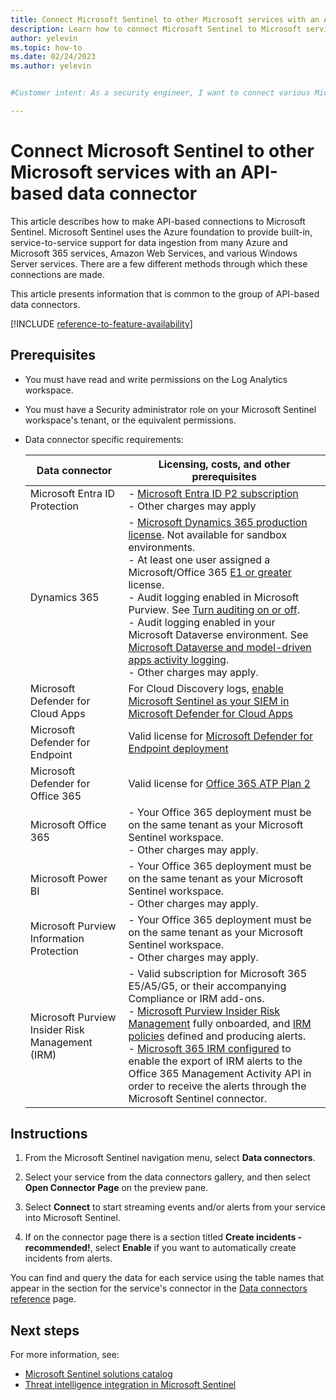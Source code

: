 ```yaml
---
title: Connect Microsoft Sentinel to other Microsoft services with an API-based data connector
description: Learn how to connect Microsoft Sentinel to Microsoft services with API-based connections.
author: yelevin
ms.topic: how-to
ms.date: 02/24/2023
ms.author: yelevin


#Customer intent: As a security engineer, I want to connect various Microsoft services to Microsoft Sentinel using API-based data connectors so that I can centralize and streamline security event monitoring and incident management.

---
```


# Connect Microsoft Sentinel to other Microsoft services with an API-based data connector

This article describes how to make API-based connections to Microsoft Sentinel. Microsoft Sentinel uses the Azure foundation to provide built-in, service-to-service support for data ingestion from many Azure and Microsoft 365 services, Amazon Web Services, and various Windows Server services. There are a few different methods through which these connections are made.

This article presents information that is common to the group of API-based data connectors.

[!INCLUDE [reference-to-feature-availability](includes/reference-to-feature-availability.md)]

## Prerequisites

- You must have read and write permissions on the Log Analytics workspace.
- You must have a Security administrator role on your Microsoft Sentinel workspace's tenant, or the equivalent permissions.
- Data connector specific requirements:
  
  |Data connector  |Licensing, costs, and other prerequisites  |
  |---------|---------|
  |Microsoft Entra ID Protection   | - [Microsoft Entra ID P2 subscription](https://azure.microsoft.com/pricing/details/active-directory/)<br> - Other charges may apply      |
  |Dynamics 365     | - [Microsoft Dynamics 365 production license](/office365/servicedescriptions/microsoft-dynamics-365-online-service-description). Not available for sandbox environments.<br>- At least one user assigned a Microsoft/Office 365 [E1 or greater](/power-platform/admin/enable-use-comprehensive-auditing#requirements) license. <br>- Audit logging enabled in Microsoft Purview. See [Turn auditing on or off](/purview/audit-log-enable-disable). <br>- Audit logging enabled in your Microsoft Dataverse environment. See [Microsoft Dataverse and model-driven apps activity logging](/power-platform/admin/enable-use-comprehensive-auditing). <br>- Other charges may apply.   |
  |Microsoft Defender for Cloud Apps|For Cloud Discovery logs, [enable Microsoft Sentinel as your SIEM in Microsoft Defender for Cloud Apps](/cloud-app-security/siem-sentinel)|
  |Microsoft Defender for Endpoint|Valid license for [Microsoft Defender for Endpoint deployment](/microsoft-365/security/defender-endpoint/production-deployment)|
  |Microsoft Defender for Office 365|Valid license for [Office 365 ATP Plan 2](/microsoft-365/security/office-365-security/office-365-atp#office-365-atp-plan-1-and-plan-2)|
  |Microsoft Office 365|- Your Office 365 deployment must be on the same tenant as your Microsoft Sentinel workspace.<br>- Other charges may apply.|
  |Microsoft Power BI|- Your Office 365 deployment must be on the same tenant as your Microsoft Sentinel workspace.<br>- Other charges may apply.|
  |Microsoft Purview Information Protection|- Your Office 365 deployment must be on the same tenant as your Microsoft Sentinel workspace.<br>- Other charges may apply.|
  |Microsoft Purview Insider Risk Management (IRM)    |- Valid subscription for Microsoft 365 E5/A5/G5, or their accompanying Compliance or IRM add-ons.<br>- [Microsoft Purview Insider Risk Management](/microsoft-365/compliance/insider-risk-management) fully onboarded, and [IRM policies](/microsoft-365/compliance/insider-risk-management-policies) defined and producing alerts.<br>- [Microsoft 365 IRM configured](/microsoft-365/compliance/insider-risk-management-settings#export-alerts-preview) to enable the export of IRM alerts to the Office 365 Management Activity API in order to receive the alerts through the Microsoft Sentinel connector. |



## Instructions

1. From the Microsoft Sentinel navigation menu, select **Data connectors**.

1. Select your service from the data connectors gallery, and then select **Open Connector Page** on the preview pane.

1. Select **Connect** to start streaming events and/or alerts from your service into Microsoft Sentinel.

1. If on the connector page there is a section titled **Create incidents - recommended!**, select **Enable** if you want to automatically create incidents from alerts.

You can find and query the data for each service using the table names that appear in the section for the service's connector in the [Data connectors reference](data-connectors-reference.md) page.

## Next steps

For more information, see:

- [Microsoft Sentinel solutions catalog](sentinel-solutions-catalog.md)
- [Threat intelligence integration in Microsoft Sentinel](threat-intelligence-integration.md)

